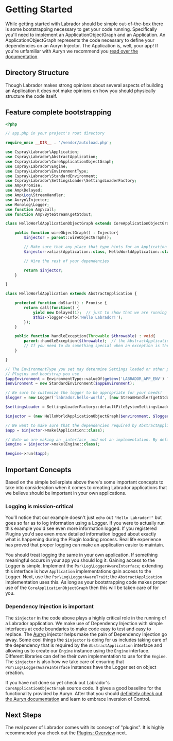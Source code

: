 # Getting Started

While getting started with Labrador should be simple out-of-the-box there is some bootstrapping necessary to get your 
code running. Specifically you'll need to implement an ApplicationObjectGraph and an Application. An 
ApplicationObjectGraph represents the code necessary to define your dependencies on an Auryn Injector. The Application 
is, well, your app! If you're unfamiliar with Auryn we recommend you [read over the documentation](https://github.com/rdlowrey/auryn).

## Directory Structure

Though Labrador makes strong opinions about several aspects of building an Application it does not make opinions on how 
you should physically structure the code itself. 

## Feature complete bootstrapping

```php
<?php

// app.php in your project's root directory

require_once __DIR__ . '/vendor/autoload.php';

use Cspray\Labrador\Application;
use Cspray\Labrador\AbstractApplication;
use Cspray\Labrador\CoreApplicationObjectGraph;
use Cspray\Labrador\Engine;
use Cspray\Labrador\EnvironmentType;
use Cspray\Labrador\StandardEnvironment;
use Cspray\Labrador\SettingsLoader\SettingsLoaderFactory;
use Amp\Promise;
use Amp\Delayed;
use Amp\Log\StreamHandler;
use Auryn\Injector;
use Monolog\Logger;
use function Amp\call;
use function Amp\ByteStream\getStdout;

class HelloWorldApplicationObjectGraph extends CoreApplicationObjectGraph {

    public function wireObjectGraph() : Injector{
        $injector = parent::wireObjectGraph();

        // Make sure that any place that type hints for an Application gets our implementation
        $injector->alias(Application::class, HelloWorldApplication::class);

        // Wire the rest of your dependencies

        return $injector;
    }

}

class HelloWorldApplication extends AbstractApplication {

    protected function doStart() : Promise {
        return call(function() {
            yield new Delayed(1);  // just to show that we are running on the Loop
            $this->logger->info('Hello Labrador!');
        }); 
    }

    public function handleException(Throwable $throwable) : void{
        parent::handleException($throwable);  // the AbstractApplication will log the $throwable as an error 
        // If you need to do something special when an exception is thrown in your app other than logging it
    }

}

// The EnvironmentType you set may determine Settings loaded or other pieces of your app based on the 
// Plugins and bootstrap you use
$appEnvironment = EnvironmentType::valueOf(getenv('LABRADOR_APP_ENV') ?? 'development'); 
$environment = new StandardEnvironment($appEnvironment);

// Be sure to customize the logger to be appropriate for your needs!
$logger = new Logger('labrador.hello-world', [new StreamHandler(getStdout())]);

$settingsLoader = SettingsLoaderFactory::defaultFileSystemSettingsLoader(__DIR__ . '/config', $appEnvironment);

$injector = (new HelloWorldApplicationObjectGraph($environment, $logger))->wireObjectGraph();

// We want to make sure that the dependencies required by AbstractApplication are autowired using the $injector
$app = $injector->make(Application::class);

// Note we are making an _interface_ and not an implementation. By default this will return an AmpEngine instance
$engine = $injector->make(Engine::class);

$engine->run($app);
```

## Important Concepts

Based on the simple boilerplate above there's some important concepts to take into consideration when it comes to 
creating Labrador applications that we believe should be important in your own applications.

### Logging is mission-critical

You'll notice that our example doesn't just `echo` out `"Hello Labrador!"` but goes so far as to log information using a 
Logger. If you were to actually run this example you'd see even more information logged. If you registered Plugins you'd 
see even _more_ detailed information logged about exactly what is happening during the Plugin loading process. Real life 
experience has proved that proper logging can make an application easier to maintain.

You should treat logging the same in your own application. If something meaningful occurs in your app you should log it. 
Gaining access to the Logger is simple. Implement the `Psr\Log\LoggerAwareInterface`; extending this interface is how 
`Application` implementations gain access to the Logger. Next, use the `Psr\Log\LoggerAwareTrait`; the `AbstractApplication` 
implementation uses this. As long as your bootstrapping code makes proper use of the `CoreApplicationObjectGraph` then 
this will be taken care of for you.

### Dependency Injection is important

The `$injector` in the code above plays a highly critical role in the running of a Labrador application. We make use of 
Dependency Injection with simple interfaces at code boundaries to make code easy to test and easy to replace. The [Auryn](https://github.com/rdlowrey/auryn)
injector helps make the pain of Dependency Injection go away. Some cool things the `$injector` is doing for us includes 
taking care of the dependency that is required by the `AbstractApplication` interface and allowing us to create our `Engine` 
instance using the `Engine` interface. Different libraries can define their own implementation to use for the `Engine`. The 
`$injector` is also how we take care of ensuring that `Psr\Log\LoggerAwareInterface` instances have the Logger set on 
object creation. 

If you have not done so yet check out Labrador's `CoreApplicationObjectGraph` source code. It gives a good baseline for the 
functionality provided by Auryn. After that you should [definitely check out the Auryn documentation](https://github.com/rdlowrey/auryn) 
and learn to embrace Inversion of Control.

## Next Steps

The real power of Labrador comes with its concept of "plugins". It is highly recommended you check out the 
[Plugins: Overview](/docs/core/tutorials/plugins-overview) next.
